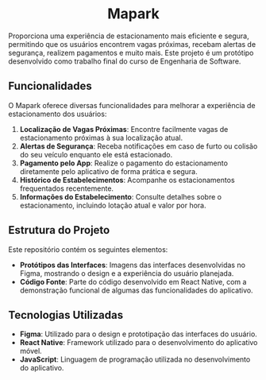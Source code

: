 <h1 align="center">Mapark</h1>
Proporciona uma experiência de estacionamento mais eficiente e segura, permitindo que os usuários encontrem vagas próximas, recebam alertas de segurança, realizem pagamentos e muito mais. Este projeto é um protótipo desenvolvido como trabalho final do curso de Engenharia de Software. 

## Funcionalidades

O Mapark oferece diversas funcionalidades para melhorar a experiência de estacionamento dos usuários:

1. **Localização de Vagas Próximas**: Encontre facilmente vagas de estacionamento próximas à sua localização atual.
2. **Alertas de Segurança**: Receba notificações em caso de furto ou colisão do seu veículo enquanto ele está estacionado.
3. **Pagamento pelo App**: Realize o pagamento do estacionamento diretamente pelo aplicativo de forma prática e segura.
4. **Histórico de Estabelecimentos**: Acompanhe os estacionamentos frequentados recentemente.
5. **Informações do Estabelecimento**: Consulte detalhes sobre o estacionamento, incluindo lotação atual e valor por hora.

## Estrutura do Projeto

Este repositório contém os seguintes elementos:

- **Protótipos das Interfaces**: Imagens das interfaces desenvolvidas no Figma, mostrando o design e a experiência do usuário planejada.
- **Código Fonte**: Parte do código desenvolvido em React Native, com a demonstração funcional de algumas das funcionalidades do aplicativo.

## Tecnologias Utilizadas

- **Figma**: Utilizado para o design e prototipação das interfaces do usuário.
- **React Native**: Framework utilizado para o desenvolvimento do aplicativo móvel.
- **JavaScript**: Linguagem de programação utilizada no desenvolvimento do aplicativo.
